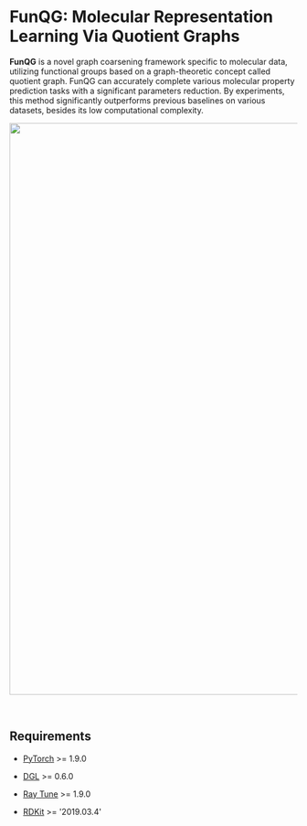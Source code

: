 # FunQG: Molecular Representation Learning Via Quotient Graphs

**FunQG** is a novel graph coarsening framework specific to molecular data, utilizing functional groups based on a graph-theoretic concept called quotient graph. FunQG can accurately complete various molecular property prediction tasks with a significant parameters reduction. By experiments, this method significantly outperforms previous baselines on various datasets, besides its low computational complexity.

<p align="center">
   <img  src=https://github.com/zahta/funqg/blob/main/funqg/funqg.png?raw=true width="1000"/>
</p>

 <br>


## Requirements 

- [PyTorch](https://pytorch.org/) >= 1.9.0

- [DGL](https://www.dgl.ai/) >= 0.6.0

- [Ray Tune](https://docs.ray.io/en/latest/tune/index.html#) >= 1.9.0

- [RDKit](https://www.rdkit.org/) >= '2019.03.4'




